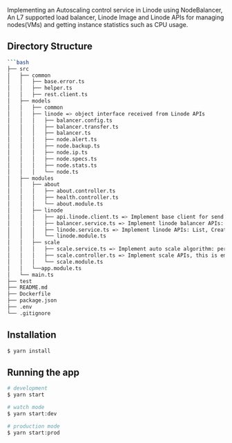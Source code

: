 Implementing an Autoscaling control service in Linode using NodeBalancer,
An L7 supported load balancer, Linode Image and Linode APIs for managing nodes(VMs) and getting instance statistics such as CPU usage.

## Directory Structure
```bash
```bash
├── src
│   ├── common
│   │   ├── base.error.ts
│   │   ├── helper.ts
│   │   ├── rest.client.ts
│   ├── models
│   │   ├── common
│   │   ├── linode => object interface received from Linode APIs
│   │   │   ├── balancer.config.ts
│   │   │   ├── balancer.transfer.ts
│   │   │   ├── balancer.ts
│   │   │   ├── node.alert.ts
│   │   │   ├── node.backup.ts
│   │   │   ├── node.ip.ts
│   │   │   ├── node.specs.ts
│   │   │   ├── node.stats.ts
│   │   │   └── node.ts
│   ├── modules
│   │   ├── about
│   │   │   ├── about.controller.ts
│   │   │   ├── health.controller.ts
│   │   │   └── about.module.ts
│   │   ├── linode
│   │   │   ├── api.linode.client.ts => Implement base client for send request to Linode service
│   │   │   ├── balancer.service.ts => Implement linode balancer APIs: List, Config List, Nodes List, Node Create, Node Delete
│   │   │   ├── linode.service.ts => Implement linode APIs: List, Create, View, Stats, Delete, Clone, Boot, Allocate IP, ...
│   │   │   └── linode.module.ts
│   │   ├── scale
│   │   │   ├── scale.service.ts => Implement auto scale algorithm: periodic checking, scale down, scale up
│   │   │   ├── scale.controller.ts => Implement scale APIs, this is empty now
│   │   │   └── scale.module.ts
│   │   └──app.module.ts
│   └── main.ts
├── test
├── README.md
├── Dockerfile
├── package.json
├── .env
└── .gitignore
```

## Installation

```bash
$ yarn install
```

## Running the app

```bash
# development
$ yarn start

# watch mode
$ yarn start:dev

# production mode
$ yarn start:prod
```

